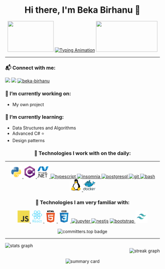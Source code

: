 <div align="center">
  <h1 align="center">Hi there, I'm Beka Birhanu 👋</h1>
  <div>
    <img src="https://user-images.githubusercontent.com/74038190/213866269-5d00981c-7c98-46d7-8a8e-16f462f15227.gif" width="150" height="100" />
    <a href="https://git.io/typing-svg"><img src="https://readme-typing-svg.demolab.com?font=Roboto+Slab&color=%237E3ACE&size=30&center=true&vCenter=true&width=450&lines=I'm+a+Full-stack+Developer;I'm+looking+for+a+job;Competitive+Programmer;Optimization+'F R E A K '" alt="Typing Animation"></a>
    <img src="https://user-images.githubusercontent.com/74038190/213866269-5d00981c-7c98-46d7-8a8e-16f462f15227.gif" width="200" height="100" />
  </div>
</div>
<hr/>
<h3 align="left">📬 Connect with me:</h3>
<div align="left">
  <a href="https://www.linkedin.com/in/beka-birhanu-atomsa/"><img src="https://img.shields.io/badge/-Linkedin-blue?style=flat-square&logo=Linkedin&logoColor=white&link=https://www.linkedin.com/in/tamiru-alemnew/"></a>
  <a href="https://leetcode.com/u/beka_birhanu/"><img src="https://img.shields.io/badge/-Leetcode-FFA500?style=flat&logo=leetcode&logoColor=white"></a>
  <a href="https://codeforces.com/profile/beka-birhanu" target="blank"><img src="https://raw.githubusercontent.com/rahuldkjain/github-profile-readme-generator/master/src/images/icons/Social/codeforces.svg" alt="beka-birhanu" height="30" width="40" /></a>
</div>

<h3 align="left">🔭 I’m currently working on:</h3>
  <ul>
    <li>My own project</li>
  </ul>

<h3 align="left">🌱 I’m currently learning:</h3>
  <ul>
    <li>Data Structures and Algorithms</li>
    <li>Advanced C# ⭐</li>
    <li>Design patterns</li>
  </ul>

<h3 align="center">💼 Technologies I work with on the daily:</h3>
<hr/>
<div align="center">
  <a href="https://www.python.org" target="_blank" rel="noreferrer"> <img src="https://raw.githubusercontent.com/devicons/devicon/master/icons/python/python-original.svg" alt="python" width="40" height="40"/> </a>
  <a href="https://www.w3schools.com/cs/" target="_blank" rel="noreferrer"> <img src="https://raw.githubusercontent.com/devicons/devicon/master/icons/csharp/csharp-original.svg" alt="csharp" width="40" height="40"/> </a>
  <a href="https://dotnet.microsoft.com/" target="_blank" rel="noreferrer"> <img src="https://raw.githubusercontent.com/devicons/devicon/master/icons/dot-net/dot-net-original-wordmark.svg" alt="dotnet" width="40" height="40"/> </a>
  <a href="https://typescriptlang.org"> <img src="https://upload.wikimedia.org/wikipedia/commons/thumb/4/4c/Typescript_logo_2020.svg/1200px-Typescript_logo_2020.svg.png" alt="typescript" width="40" height="40"/> </a> 
  <a href="https://insomnia.rest/" target="_blank" rel="noreferrer"> <img src="https://raw.githubusercontent.com/get-icon/geticon/master/icons/insomnia.svg" alt="insomnia" width="40" height="40"/> </a>
  <a href="https://postgresql.org" target="_blank" rel="noreferrer"> <img src="https://upload.wikimedia.org/wikipedia/commons/thumb/2/29/Postgresql_elephant.svg/540px-Postgresql_elephant.svg.png?20080116191800" alt="postgresql" width="40" height="40"/> </a>
  <a href="https://git-scm.com/" target="_blank" rel="noreferrer"> <img src="https://www.vectorlogo.zone/logos/git-scm/git-scm-icon.svg" alt="git" width="40" height="40"/> </a>
  <a href="https://www.gnu.org/software/bash/" target="_blank" rel="noreferrer"> <img src="https://www.vectorlogo.zone/logos/gnu_bash/gnu_bash-icon.svg" alt="bash" width="40" height="40"/> </a>
  <a href="https://www.linux.org/" target="_blank" rel="noreferrer"> <img src="https://raw.githubusercontent.com/devicons/devicon/master/icons/linux/linux-original.svg" alt="linux" width="40" height="40"/> </a>
  <a href="https://www.docker.com/" target="_blank" rel="noreferrer"> <img src="https://raw.githubusercontent.com/devicons/devicon/master/icons/docker/docker-original-wordmark.svg" alt="docker" width="40" height="40"/> </a>
</div>

<h3 align="center">💼 Technologies I am very familiar with:</h3>
<div align="center">
  <a href="https://developer.mozilla.org/en-US/docs/Web/JavaScript" target="_blank" rel="noreferrer"> <img src="https://raw.githubusercontent.com/devicons/devicon/master/icons/javascript/javascript-original.svg" alt="javascript" width="40" height="40"/> </a>
  <a href="https://reactjs.org/" target="_blank" rel="noreferrer"> <img src="https://raw.githubusercontent.com/devicons/devicon/master/icons/react/react-original-wordmark.svg" alt="react" width="40" height="40"/> </a>
  <a href="https://www.w3.org/html/" target="_blank" rel="noreferrer"> <img src="https://raw.githubusercontent.com/devicons/devicon/master/icons/html5/html5-original-wordmark.svg" alt="html5" width="40" height="40"/> </a>
  <a href="https://www.w3schools.com/css/" target="_blank" rel="noreferrer"> <img src="https://raw.githubusercontent.com/devicons/devicon/master/icons/css3/css3-original-wordmark.svg" alt="css3" width="40" height="40"/> </a>
  <a href="https://jupyter.org/"> <img src="https://www.nicepng.com/png/detail/70-701999_jupyter-logo.png" alt="jupyter" width="40" height="40"/> </a>
  <a href="https://nestjs.com"> <img src="https://d33wubrfki0l68.cloudfront.net/e937e774cbbe23635999615ad5d7732decad182a/26072/logo-small.ede75a6b.svg" alt="nestjs" width="40" height="40"></a>
  <a href="https://getbootstrap.com/"> <img src="https://getbootstrap.com/docs/5.0/assets/brand/bootstrap-logo-shadow.png" alt="bootstrap" width="40" height="40"/> </a>
  <a href="https://tailwindcss.com/"> <img src="https://raw.githubusercontent.com/github/explore/main/topics/tailwind/tailwind.png" alt="tailwind" width="40" height="40"/> </a>
</div>
<br/>
<div align="center">
  <img src="https://user-badge.committers.top/ethiopia/beka-birhanu.svg" alt="committers.top badge"/>
</div>
<hr/>
<div align="left">
  <img src="https://github-readme-stats.vercel.app/api?username=beka-birhanu&hide_title=false&hide_rank=false&show_icons=true&include_all_commits=false&count_private=true&disable_animations=false&theme=tokyonight&locale=en&hide_border=false" height="200" alt="stats graph"/>
</div>
<div align="right">
  <img src="https://github-readme-streak-stats.herokuapp.com/?user=beka-birhanu&theme=tokyonight&hide_border=false" height="200" alt="streak graph"/>
</div>
<br/>
<div align="center">
  <img src="https://github-profile-summary-cards.vercel.app/api/cards/profile-details?username=beka-birhanu&theme=tokyonight" height="200" alt="summary card"/>
</div>
